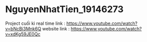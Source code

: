 # NguyenNhatTien_19146273
Project cuối kì
real time link : https://www.youtube.com/watch?v=bNcBi3Mnk6Q
website link : https://www.youtube.com/watch?v=xdKg59JE0Qc
